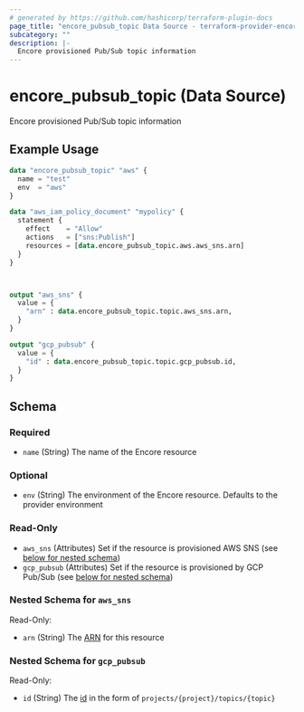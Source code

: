 ```yaml
---
# generated by https://github.com/hashicorp/terraform-plugin-docs
page_title: "encore_pubsub_topic Data Source - terraform-provider-encore"
subcategory: ""
description: |-
  Encore provisioned Pub/Sub topic information
---
```


# encore_pubsub_topic (Data Source)

Encore provisioned Pub/Sub topic information

## Example Usage

```terraform
data "encore_pubsub_topic" "aws" {
  name = "test"
  env  = "aws"
}

data "aws_iam_policy_document" "mypolicy" {
  statement {
    effect    = "Allow"
    actions   = ["sns:Publish"]
    resources = [data.encore_pubsub_topic.aws.aws_sns.arn]
  }
}



output "aws_sns" {
  value = {
    "arn" : data.encore_pubsub_topic.topic.aws_sns.arn,
  }
}

output "gcp_pubsub" {
  value = {
    "id" : data.encore_pubsub_topic.topic.gcp_pubsub.id,
  }
}
```

<!-- schema generated by tfplugindocs -->
## Schema

### Required

- `name` (String) The name of the Encore resource

### Optional

- `env` (String) The environment of the Encore resource. Defaults to the provider environment

### Read-Only

- `aws_sns` (Attributes) Set if the resource is provisioned AWS SNS (see [below for nested schema](#nestedatt--aws_sns))
- `gcp_pubsub` (Attributes) Set if the resource is provisioned by GCP Pub/Sub (see [below for nested schema](#nestedatt--gcp_pubsub))

<a id="nestedatt--aws_sns"></a>
### Nested Schema for `aws_sns`

Read-Only:

- `arn` (String) The [ARN](https://docs.aws.amazon.com/IAM/latest/UserGuide/reference-arns.html) for this resource


<a id="nestedatt--gcp_pubsub"></a>
### Nested Schema for `gcp_pubsub`

Read-Only:

- `id` (String) The [id](https://cloud.google.com/apis/design/resource_names#relative_resource_name) in the form of `projects/{project}/topics/{topic}`
